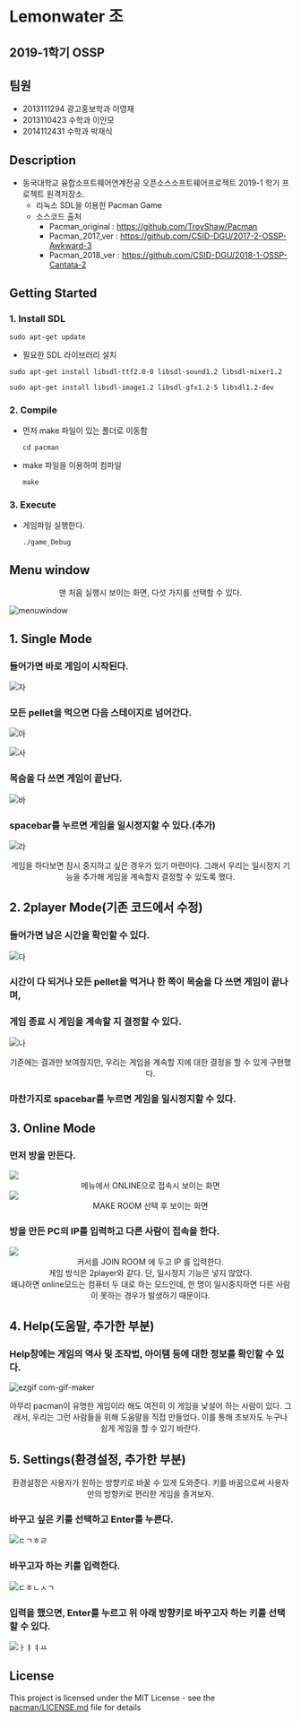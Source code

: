 # Lemonwater 조

## 2019-1학기 OSSP



## 팀원

- 2013111294 광고홍보학과 이영재
- 2013110423 수학과 이인모
- 2014112431 수학과 박재식



## Description

* 동국대학교 융합소프트웨어연계전공 오픈소스소프트웨어프로젝트 2019-1 학기 프로젝트 원격저장소.
  * 리눅스 SDL을 이용한 Pacman Game
  * 소스코드 출처
    * Pacman_original  : <https://github.com/TroyShaw/Pacman>  
    * Pacman_2017_ver : https://github.com/CSID-DGU/2017-2-OSSP-Awkward-3
    * Pacman_2018_ver : https://github.com/CSID-DGU/2018-1-OSSP-Cantata-2
    


## Getting Started

### 1. Install SDL

```
sudo apt-get update
```

* 필요한 SDL 라이브러리 설치

```
sudo apt-get install libsdl-ttf2.0-0 libsdl-sound1.2 libsdl-mixer1.2
```

```
sudo apt-get install libsdl-image1.2 libsdl-gfx1.2-5 libsdl1.2-dev
```

### 2. Compile

* 먼저 make 파일이 있는 폴더로 이동함
  ```ㅁㄴㅇㅁㅇ 
  cd pacman
  ```

* make 파일을 이용하여 컴파일

  ```
  make
  ```

### 3. Execute

* 게임파일 실행한다.

  ````
  ./game_Debug
  ````

## Menu window

<center>맨 처음 실행시 보이는 화면, 다섯 가지를 선택할 수 있다.</center>

![menuwindow](https://user-images.githubusercontent.com/46588549/59299598-fea33480-8cc7-11e9-8e6f-27c09e563d64.png)

## 1. Single Mode

### 들어가면 바로 게임이 시작된다.

![자](https://user-images.githubusercontent.com/46588549/59303407-1f23bc80-8cd1-11e9-83d4-c5613f621716.png)

### 모든 pellet을 먹으면 다음 스테이지로 넘어간다.

![아](https://user-images.githubusercontent.com/46588549/59303416-20ed8000-8cd1-11e9-9e70-cd572c62b24f.png)

![사](https://user-images.githubusercontent.com/46588549/59303414-20ed8000-8cd1-11e9-8e37-aca6ee1da330.png)

### 목숨을 다 쓰면 게임이 끝난다.

![바](https://user-images.githubusercontent.com/46588549/59303413-2054e980-8cd1-11e9-9a8c-6937ccbd142e.png)

### spacebar를 누르면 게임을 일시정지할 수 있다.(추가)

![라](https://user-images.githubusercontent.com/46588549/59303411-2054e980-8cd1-11e9-863c-d739d48ebca8.png)
<center>게임을 하다보면 잠시 중지하고 싶은 경우가 있기 마련이다. 그래서 우리는 일시정지 기능을 추가해 게임을 계속할지 결정할 수 있도록 했다.</center>

## 2. 2player Mode(기존 코드에서 수정)

### 들어가면 남은 시간을 확인할 수 있다.

![다](https://user-images.githubusercontent.com/46588549/59303410-1fbc5300-8cd1-11e9-8fa7-fe42ba136d77.png)

### 시간이 다 되거나 모든 pellet을 먹거나 한 쪽이 목숨을 다 쓰면 게임이 끝나며,

### 게임 종료 시 게임을 계속할 지 결정할 수 있다.

![나](https://user-images.githubusercontent.com/46588549/59303409-1fbc5300-8cd1-11e9-9f86-4a7b6faa2796.png)

<center>기존에는 결과만 보여줬지만, 우리는 게임을 계속할 지에 대한 결정을 할 수 있게 구현했다.</center>

### 마찬가지로 spacebar를 누르면 게임을 일시정지할 수 있다.

## 3. Online Mode

### 먼저 방을 만든다.

<img src="https://i.imgur.com/KIFCRXe.png">

<center>메뉴에서 ONLINE으로 접속시 보이는 화면</center>

<img src="https://i.imgur.com/q6efYLy.png">

<center>MAKE ROOM 선택 후 보이는 화면</center>

### 방을 만든 PC의 IP를 입력하고 다른 사람이 접속을 한다.

<img src="https://i.imgur.com/P9jAkpH.png">

<center>커서를 JOIN ROOM 에 두고 IP 를 입력한다. </center>

<center>게임 방식은 2player와 같다. 단, 일시정지 기능은 넣지 않았다.</center>

<center>왜냐하면 online모드는 컴퓨터 두 대로 하는 모드인데, 한 명이 일시중지하면 다른 사람이 못하는 경우가 발생하기 때문이다.</center>

## 4. Help(도움말, 추가한 부분)

### Help창에는 게임의 역사 및 조작법, 아이템 등에 대한 정보를 확인할 수 있다.

![ezgif com-gif-maker](https://user-images.githubusercontent.com/46588549/59305520-5dbb7600-8cd5-11e9-805e-02f2c6efaf15.gif)

<center>아무리 pacman이 유명한 게임이라 해도 여전히 이 게임을 낯설어 하는 사람이 있다. 그래서, 우리는 그런 사람들을 위해 도움말을 직접 만들었다. 이를 통해 초보자도 누구나 쉽게 게임을 할 수 있기 바란다. </center>

## 5. Settings(환경설정, 추가한 부분)

<center>환경설정은 사용자가 원하는 방향키로 바꿀 수 있게 도와준다. 키를 바꿈으로써 사용자만의 방향키로 편리한 게임을 즐겨보자.</center>

### 바꾸고 싶은 키를 선택하고 Enter를 누른다.

![ㄷㄱㅎㄹ](https://user-images.githubusercontent.com/46588549/59302901-fe0e9c00-8ccf-11e9-98d4-697374f05d00.png)

### 바꾸고자 하는 키를 입력한다.

![ㄷㅎㄴㅅㄱ](https://user-images.githubusercontent.com/46588549/59302916-05ce4080-8cd0-11e9-897a-18de42c634f8.png)

### 입력을 했으면, Enter를 누르고 위 아래 방향키로 바꾸고자 하는 키를 선택할 수 있다.

![ㅏㅑㅕㅛ](https://user-images.githubusercontent.com/46588549/59302931-0cf54e80-8cd0-11e9-9a78-805a9324a8f6.png)

## License

This project is licensed under the MIT License - see the [pacman/LICENSE.md](/pacman/LICENSE) file for details

